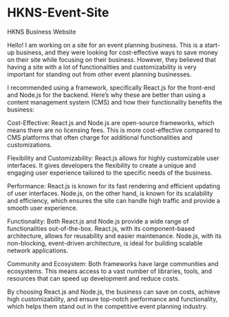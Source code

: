 # HKNS-Event-Site
HKNS Business Website

Hello! I am working on a site for an event planning business. This is a start-up business, and they were looking for cost-effective ways to save money on their site while focusing on their business. However, they believed that having a site with a lot of functionalities and customizability is very important for standing out from other event planning businesses.

I recommended using a framework, specifically React.js for the front-end and Node.js for the backend. Here’s why these are better than using a content management system (CMS) and how their functionality benefits the business:

  Cost-Effective: React.js and Node.js are open-source frameworks, which means there are no licensing fees. This is more cost-effective compared to CMS platforms that often charge for additional   functionalities and customizations.

  Flexibility and Customizability: React.js allows for highly customizable user interfaces. It gives developers the flexibility to create a unique and engaging user experience tailored to the      specific needs of the business.

  Performance: React.js is known for its fast rendering and efficient updating of user interfaces. Node.js, on the other hand, is known for its scalability and efficiency, which ensures the site   can handle high traffic and provide a smooth user experience.

  Functionality: Both React.js and Node.js provide a wide range of functionalities out-of-the-box. React.js, with its component-based architecture, allows for reusability and easier maintenance.   Node.js, with its non-blocking, event-driven architecture, is ideal for building scalable network applications.

  Community and Ecosystem: Both frameworks have large communities and ecosystems. This means access to a vast number of libraries, tools, and resources that can speed up development and reduce     costs.

By choosing React.js and Node.js, the business can save on costs, achieve high customizability, and ensure top-notch performance and functionality, which helps them stand out in the competitive event planning industry.





